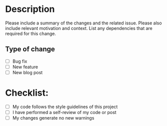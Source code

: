 # Description

Please include a summary of the changes and the related issue. Please also include relevant motivation and context. List any dependencies that are required for this change.

## Type of change

- [ ] Bug fix
- [ ] New feature
- [ ] New blog post

# Checklist:

- [ ] My code follows the style guidelines of this project
- [ ] I have performed a self-review of my code or post
- [ ] My changes generate no new warnings
